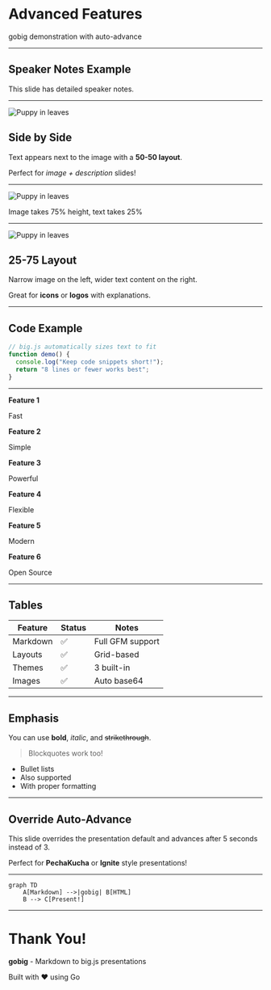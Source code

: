 <!-- presentation
time-to-next: 3
-->

# Advanced Features

gobig demonstration with auto-advance

---

## Speaker Notes Example

This slide has detailed speaker notes.

<!--
Speaker notes can be multi-line!

Remember to:
- Explain the context
- Give examples
- Take questions

These notes appear in the browser console when presenting.
-->

---

<!-- slide
layout: 50-50
-->

![Puppy in leaves](https://pixnio.com/free-images/fauna-animals/dogs/puppy-in-leaves.jpg)

## Side by Side

Text appears next to the image with a **50-50 layout**.

Perfect for *image + description* slides!

---

<!-- slide
layout: 75-25-rows
-->

![Puppy in leaves](https://pixnio.com/free-images/fauna-animals/dogs/puppy-in-leaves.jpg)

Image takes 75% height, text takes 25%

---

<!-- slide
layout: 25-75
-->

![Puppy in leaves](https://pixnio.com/free-images/fauna-animals/dogs/puppy-in-leaves.jpg)

## 25-75 Layout

Narrow image on the left, wider text content on the right.

Great for **icons** or **logos** with explanations.

---

## Code Example

```javascript
// big.js automatically sizes text to fit
function demo() {
  console.log("Keep code snippets short!");
  return "8 lines or fewer works best";
}
```

<!-- Remind the audience that code should be minimal and focused -->

---

<!-- slide
layout: grid-3x2
-->

**Feature 1**

Fast

**Feature 2**

Simple

**Feature 3**

Powerful

**Feature 4**

Flexible

**Feature 5**

Modern

**Feature 6**

Open Source

---

## Tables

| Feature | Status | Notes |
|---------|--------|-------|
| Markdown | ✅ | Full GFM support |
| Layouts | ✅ | Grid-based |
| Themes | ✅ | 3 built-in |
| Images | ✅ | Auto base64 |

---

## Emphasis

You can use **bold**, *italic*, and ~~strikethrough~~.

> Blockquotes work too!

- Bullet lists
- Also supported
- With proper formatting

---

<!-- slide
time-to-next: 5
-->

## Override Auto-Advance

This slide overrides the presentation default and advances after 5 seconds instead of 3.

Perfect for **PechaKucha** or **Ignite** style presentations!

<!-- This demonstrates how per-slide time-to-next overrides the presentation default -->

---

```mermaid
graph TD
    A[Markdown] -->|gobig| B[HTML]
    B --> C[Present!]
```

<!-- Mermaid diagrams are rendered to SVG at build time -->

---

# Thank You!

**gobig** - Markdown to big.js presentations

Built with ❤️ using Go
